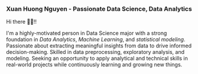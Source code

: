### Xuan Huong Nguyen - Passionate Data Science, Data Analytics

Hi there 👋🏻!!

I'm a highly-motivated person in Data Science major with a strong foundation in _Data Analytics_, _Machine Learning_, and _statistical modeling_. Passionate about extracting meaningful insights from data to drive informed decision-making. Skilled in data preprocessing, exploratory analysis, and modeling. Seeking an opportunity to apply analytical and technical skills in real-world projects while continuously learning and growing new things.

<!--
**nauxqouh/nauxqouh** is a ✨ _special_ ✨ repository because its `README.md` (this file) appears on your GitHub profile.

Here are some ideas to get you started:

- 🔭 I’m currently working on ...
- 🌱 I’m currently learning ...
- 👯 I’m looking to collaborate on ...
- 🤔 I’m looking for help with ...
- 💬 Ask me about ...
- 📫 How to reach me: ...
- 😄 Pronouns: ...
- ⚡ Fun fact: ...
-->
